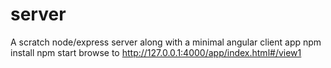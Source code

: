 # server
A scratch node/express server along with a minimal angular client app
npm install
npm start
browse to http://127.0.0.1:4000/app/index.html#/view1

